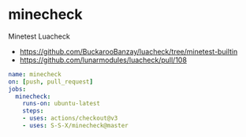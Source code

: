 # minecheck

Minetest Luacheck

* https://github.com/BuckarooBanzay/luacheck/tree/minetest-builtin
* https://github.com/lunarmodules/luacheck/pull/108

```yaml
name: minecheck
on: [push, pull_request]
jobs:
  minecheck:
    runs-on: ubuntu-latest
    steps:
    - uses: actions/checkout@v3
    - uses: S-S-X/minecheck@master
```